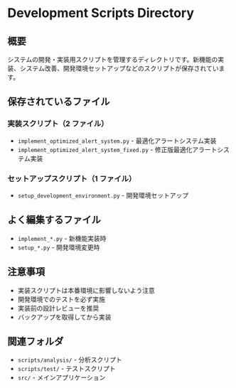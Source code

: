 # Development Scripts Directory

## 概要

システムの開発・実装用スクリプトを管理するディレクトリです。新機能の実装、システム改善、開発環境セットアップなどのスクリプトが保存されています。

## 保存されているファイル

### 実装スクリプト（2 ファイル）

- `implement_optimized_alert_system.py` - 最適化アラートシステム実装
- `implement_optimized_alert_system_fixed.py` - 修正版最適化アラートシステム実装

### セットアップスクリプト（1 ファイル）

- `setup_development_environment.py` - 開発環境セットアップ

## よく編集するファイル

- `implement_*.py` - 新機能実装時
- `setup_*.py` - 開発環境変更時

## 注意事項

- 実装スクリプトは本番環境に影響しないよう注意
- 開発環境でのテストを必ず実施
- 実装前の設計レビューを推奨
- バックアップを取得してから実装

## 関連フォルダ

- `scripts/analysis/` - 分析スクリプト
- `scripts/test/` - テストスクリプト
- `src/` - メインアプリケーション
